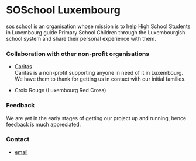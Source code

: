 # SOSchool Luxembourg

[sos school](https://www.sos-school.org) is an organisation whose mission is to help High School Students in Luxembourg guide Primary School Children through the Luxembourgish school system and share their personal experience with them.

### Collaboration with other non-profit organisations

- [Caritas](https://www.caritas.lu)\
Caritas is a non-profit supporting anyone in need of it in Luxembourg. We have them to thank for getting us in contact with our initial families.

- Croix Rouge (Luxembourg Red Cross)

### Feedback

We are yet in the early stages of getting our project up and running, hence feedback is much appreciated.

### Contact

- [email](mailto:soschool@protonmail.com)
